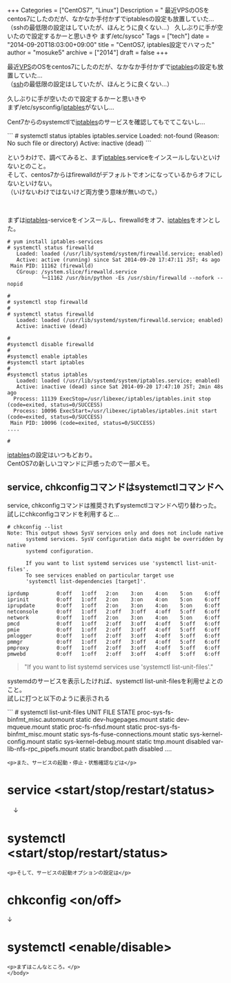 +++
Categories = ["CentOS7", "Linux"]
Description = " 最近VPSのOSをcentos7にしたのだが、なかなか手付かずでiptablesの設定も放置していた… （sshの最低限の設定はしていたが、ほんとうに良くない…）  久しぶりに手が空いたので設定するかーと思いきや まず/etc/sysco"
Tags = ["tech"]
date = "2014-09-20T18:03:00+09:00"
title = "CentOS7, iptables設定でハマった"
author = "mosuke5"
archive = ["2014"]
draft = false
+++

<body>
<p>最近<a class="keyword" href="http://d.hatena.ne.jp/keyword/VPS">VPS</a>のOSをcentos7にしたのだが、なかなか手付かずで<a class="keyword" href="http://d.hatena.ne.jp/keyword/iptables">iptables</a>の設定も放置していた…<br>
（<a class="keyword" href="http://d.hatena.ne.jp/keyword/ssh">ssh</a>の最低限の設定はしていたが、ほんとうに良くない…）</p>
<p>久しぶりに手が空いたので設定するかーと思いきや<br>
まず/etc/sysconfig/<a class="keyword" href="http://d.hatena.ne.jp/keyword/iptables">iptables</a>がないし...</p>
<p>Cent7からのsystemctlで<a class="keyword" href="http://d.hatena.ne.jp/keyword/iptables">iptables</a>のサービスを確認してもでてこないし…</p>
```
# systemctl status iptables
iptables.service
   Loaded: not-found (Reason: No such file or directory)
   Active: inactive (dead)
```
<p>というわけで、調べてみると、まず<a class="keyword" href="http://d.hatena.ne.jp/keyword/iptables">iptables</a>.serviceをインスールしないといけないとのこと。<br>
そして、centos7からはfirewalldがデフォルトでオンになっているからオフにしないといけない。<br>
（いけないわけではないけど両方使う意味が無いので。）</p>
<br>
<p>まずは<a class="keyword" href="http://d.hatena.ne.jp/keyword/iptables">iptables</a>-serviceをインスールし、firewalldをオフ、<a class="keyword" href="http://d.hatena.ne.jp/keyword/iptables">iptables</a>をオンとした。</p>

```
# yum install iptables-services
# systemctl status firewalld
   Loaded: loaded (/usr/lib/systemd/system/firewalld.service; enabled)
   Active: active (running) since Sat 2014-09-20 17:47:11 JST; 4s ago
 Main PID: 11162 (firewalld)
   CGroup: /system.slice/firewalld.service
           └─11162 /usr/bin/python -Es /usr/sbin/firewalld --nofork --nopid

#
# systemctl stop firewalld
#
# systemctl status firewalld
   Loaded: loaded (/usr/lib/systemd/system/firewalld.service; enabled)
   Active: inactive (dead)

#
#systemctl disable firewalld
#
#systemctl enable iptables
#systemctl start iptables
#
#systemctl status iptables
   Loaded: loaded (/usr/lib/systemd/system/iptables.service; enabled)
   Active: inactive (dead) since Sat 2014-09-20 17:47:10 JST; 2min 48s ago
  Process: 11139 ExecStop=/usr/libexec/iptables/iptables.init stop (code=exited, status=0/SUCCESS)
  Process: 10096 ExecStart=/usr/libexec/iptables/iptables.init start (code=exited, status=0/SUCCESS)
 Main PID: 10096 (code=exited, status=0/SUCCESS)
....

# 
```

<p><a class="keyword" href="http://d.hatena.ne.jp/keyword/iptables">iptables</a>の設定はいつもどおり。<br>
CentOS7の新しいコマンドに戸惑ったので一部メモ。</p>
<p></p>
<h2>service, chkconfigコマンドはsystemctlコマンドへ</h2>service, chkconfigコマンドは推奨されずsystemctlコマンドへ切り替わった。<br>
試しにchkconfigコマンドを利用すると…

```
# chkconfig --list
Note: This output shows SysV services only and does not include native
      systemd services. SysV configuration data might be overridden by native
      systemd configuration.

      If you want to list systemd services use 'systemctl list-unit-files'.
      To see services enabled on particular target use
      'systemctl list-dependencies [target]'.

iprdump        	0:off	1:off	2:on	3:on	4:on	5:on	6:off
iprinit        	0:off	1:off	2:on	3:on	4:on	5:on	6:off
iprupdate      	0:off	1:off	2:on	3:on	4:on	5:on	6:off
netconsole     	0:off	1:off	2:off	3:off	4:off	5:off	6:off
network        	0:off	1:off	2:on	3:on	4:on	5:on	6:off
pmcd           	0:off	1:off	2:off	3:off	4:off	5:off	6:off
pmie           	0:off	1:off	2:off	3:off	4:off	5:off	6:off
pmlogger       	0:off	1:off	2:off	3:off	4:off	5:off	6:off
pmmgr          	0:off	1:off	2:off	3:off	4:off	5:off	6:off
pmproxy        	0:off	1:off	2:off	3:off	4:off	5:off	6:off
pmwebd         	0:off	1:off	2:off	3:off	4:off	5:off	6:off
```

<blockquote>
    <p>"If you want to list systemd services use 'systemctl list-unit-files'."</p>
</blockquote>
<p>systemdのサービスを表示したければ、systemctl list-unit-filesを利用せよとのこと。<br>
試しに打つと以下のように表示される</p>
```
# systemctl list-unit-files
UNIT FILE                                   STATE
proc-sys-fs-binfmt_misc.automount           static
dev-hugepages.mount                         static
dev-mqueue.mount                            static
proc-fs-nfsd.mount                          static
proc-sys-fs-binfmt_misc.mount               static
sys-fs-fuse-connections.mount               static
sys-kernel-config.mount                     static
sys-kernel-debug.mount                      static
tmp.mount                                   disabled
var-lib-nfs-rpc_pipefs.mount                static
brandbot.path                               disabled
....
 
```
<p>また、サービスの起動・停止・状態確認などは</p>
```
# service <service name> <start/stop/restart/status>
　↓
# systemctl <start/stop/restart/status> <service name>
```
<p>そして、サービスの起動オプションの設定は</p>
```
# chkconfig <service name> <on/off>
   ↓
# systemctl <enable/disable> <service name>
```
<p>まずはこんなところ。</p>
</body>
